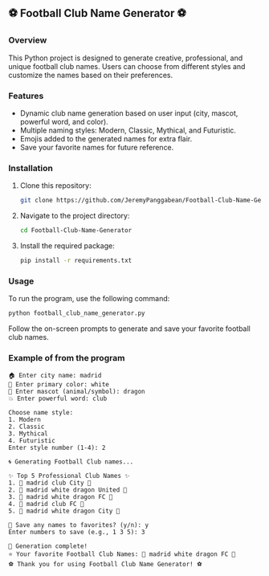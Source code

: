 ## ⚽ Football Club Name Generator ⚽

### Overview

This Python project is designed to generate creative, professional, and unique football club names. Users can choose from different styles and customize the names based on their preferences.

### Features

- Dynamic club name generation based on user input (city, mascot, powerful word, and color).
- Multiple naming styles: Modern, Classic, Mythical, and Futuristic.
- Emojis added to the generated names for extra flair.
- Save your favorite names for future reference.

### Installation

1. Clone this repository:
   ```bash
   git clone https://github.com/JeremyPanggabean/Football-Club-Name-Generator.git
   ```
2. Navigate to the project directory:
   ```bash
   cd Football-Club-Name-Generator
   ```
3. Install the required package:
   ```bash
   pip install -r requirements.txt
   ```

### Usage

To run the program, use the following command:

```bash
python football_club_name_generator.py
```

Follow the on-screen prompts to generate and save your favorite football club names.

### Example of from the program

```
🏠 Enter city name: madrid
🎨 Enter primary color: white
🐅 Enter mascot (animal/symbol): dragon
💥 Enter powerful word: club

Choose name style:
1. Modern
2. Classic
3. Mythical
4. Futuristic
Enter style number (1-4): 2

🌀 Generating Football Club names...

✨ Top 5 Professional Club Names ✨
1. 🐉 madrid club City 🐉
2. 🐉 madrid white dragon United 🐉
3. 🐉 madrid white dragon FC 🐉
4. 🐉 madrid club FC 🐉
5. 🐉 madrid white dragon City 🐉

💾 Save any names to favorites? (y/n): y
Enter numbers to save (e.g., 1 3 5): 3

🎉 Generation complete!
⭐ Your favorite Football Club Names: 🐉 madrid white dragon FC 🐉
⚽ Thank you for using Football Club Name Generator! ⚽
```

